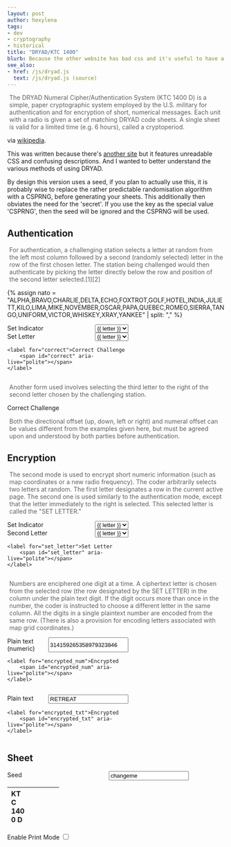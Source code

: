 ```yaml
---
layout: post
author: hexylena
tags:
- dev
- cryptography
- historical
title: "DRYAD/KTC 1400"
blurb: Because the other website has bad css and it's useful to have a nice one.
see_also:
- href: /js/dryad.js
  text: /js/dryad.js (source)
---
```


> The DRYAD Numeral Cipher/Authentication System (KTC 1400 D) is a simple, paper cryptographic system employed by the U.S. military for authentication and for encryption of short, numerical messages. Each unit with a radio is given a set of matching DRYAD code sheets. A single sheet is valid for a limited time (e.g. 6 hours), called a cryptoperiod.

via [wikipedia](https://en.wikipedia.org/wiki/DRYAD).

This was written because there's [another site](https://goto.pachanka.org/crypto/dryad-pad/) but it features unreadable CSS and confusing descriptions. And I wanted to better understand the various methods of using DRYAD.

By design this version uses a seed, if you plan to actually use this, it is probably wise to replace the rather predictable randomisation algorithm with a CSPRNG, before generating your sheets. This additionally then obviates the need for the 'secret'. If you use the key as the special value 'CSPRNG', then the seed will be ignored and the CSPRNG will be used.

## Authentication

> For authentication, a challenging station selects a letter at random from the left most column followed by a second (randomly selected) letter in the row of the first chosen letter. The station being challenged would then authenticate by picking the letter directly below the row and position of the second letter selected.[1][2]

{% assign nato = "ALPHA,BRAVO,CHARLIE,DELTA,ECHO,FOXTROT,GOLF,HOTEL,INDIA,JULIETT,KILO,LIMA,MIKE,NOVEMBER,OSCAR,PAPA,QUEBEC,ROMEO,SIERRA,TANGO,UNIFORM,VICTOR,WHISKEY,XRAY,YANKEE" | split: "," %}

<form id="auth" onsubmit="return false; ">
    <label for="first">Set Indicator
        <select name="first" id="first">
            {% for letter in nato %}<option>{{ letter }}</option>{% endfor %}
        </select>
    </label>
    <label for="second">Set Letter
        <select name="second" id="second">
            {% for letter in nato %}<option>{{ letter }}</option>{% endfor %}
        </select>
    </label>

    <label for="correct">Correct Challenge
        <span id="correct" aria-live="polite"></span>
    </label>
</form>

> Another form used involves selecting the third letter to the right of the second letter chosen by the challenging station.

<form id="auth2" onsubmit="return false; ">
    <label for="correct2">Correct Challenge
        <span id="correct2" aria-live="polite"></span>
    </label>
</form>

> Both the directional offset (up, down, left or right) and numeral offset can be values different from the examples given here, but must be agreed upon and understood by both parties before authentication.

## Encryption

> The second mode is used to encrypt short numeric information (such as map coordinates or a new radio frequency). The coder arbitrarily selects two letters at random. The first letter designates a row in the current active page. The second one is used similarly to the authentication mode, except that the letter immediately to the right is selected. This selected letter is called the "SET LETTER."

<form id="enc_prep" onsubmit="return false; ">
    <label for="enc_first">Set Indicator
        <select name="enc_first" id="enc_first">
            {% for letter in nato %}<option>{{ letter }}</option>{% endfor %}
        </select>
    </label>
    <label for="enc_second">Second Letter
        <select name="enc_second" id="enc_second">
            {% for letter in nato %}<option>{{ letter }}</option>{% endfor %}
        </select>
    </label>

    <label for="set_letter">Set Letter
        <span id="set_letter" aria-live="polite"></span>
    </label>
</form>


> Numbers are enciphered one digit at a time. A ciphertext letter is chosen from the selected row (the row designated by the SET LETTER) in the column under the plain text digit. If the digit occurs more than once in the number, the coder is instructed to choose a different letter in the same column. All the digits in a single plaintext number are encoded from the same row. (There is also a provision for encoding letters associated with map grid coordinates.) 

<form id="enc_num" onsubmit="return false; ">
    <label for="enc_num_plain">Plain text (numeric)
        <input type="text" id="plaintext_num" value="314159265358979323846" />
    </label>

    <label for="encrypted_num">Encrypted
        <span id="encrypted_num" aria-live="polite"></span>
    </label>
</form>

<form id="enc_txt" onsubmit="return false; ">
    <label for="enc_txt_plain">Plain text 
        <input type="text" id="plaintext_txt" value="RETREAT"/>
    </label>

    <label for="encrypted_txt">Encrypted
        <span id="encrypted_txt" aria-live="polite"></span>
    </label>
</form>


## Sheet

<form id="opts" onsubmit="dryadForm(); return false;" style="width: 30em">
    <label for="seed">Seed
        <input type="text" name="seed" id="seed" value="changeme" />
    </label>
</form>

<table id="dryadsheet">
    <thead>
        <tr>
            <th colspan="12">
                <span style="text-align: left; width: 30%; display: inline-block">KTC 1400 D</span>
                <span style="text-align: center; width: 30%; display: inline-block" id="f_seed"></span>
                <span style="text-align: right; width: 30%; display: inline-block" id="f_key"></span>
            </th>
        </tr>
    </thead>
    <tbody></tbody>
</table>
<label for="printmode">Enable Print Mode
<input type="checkbox" id="printmode" value="printmode" onchange="printmode()"/>
</label>


<script src="/js/lib.js"></script>
<script src="/js/dryad.js"></script>

<script>
// initialize from URL params
let loc = new URLSearchParams(window.location.search);
if (loc.has("seed")) { document.getElementById("seed").value = loc.get("seed"); }


let table = document.getElementById("dryadsheet").querySelector("tbody");
let opts = formToOpts("#opts");
setHash();
let sheet = generateSheet();

function setHash(){
	if (opts.seed === "CSPRNG") { seed = "CSPRNG"; }
	else if (opts.seed === "") { seed = null; }
    else {
        randomSetSeed(hashCode(opts.seed.toUpperCase()));
    }
}

function dryadForm() {
    // fetch updated opts
    opts = formToOpts("#opts");
    setHash();
    // rebuild sheet
	sheet = generateSheet();
    buildTable(table, sheet)
    authenticate1();
    authenticate2();
    document.getElementById("f_seed").innerText = random().toString(36).slice(2);
    document.getElementById("f_key").innerText = opts.seed.toUpperCase();
}

function authenticate1() {
    let opts = formToOpts("#auth");
    let first = opts.first;
    let second = opts.second;
    let correct = document.getElementById("correct");
    let cc = authenticate(sheet, first, second, 1, 0);
    correct.innerText = `${cc} ${toNato(cc)}`;
}

function authenticate2() {
    let opts = formToOpts("#auth");
    let first = opts.first;
    let second = opts.second;
    let correct = document.getElementById("correct2");
    let cc = authenticate(sheet, first, second, 0, 3);
    correct.innerText = `${cc} ${toNato(cc)}`;
}

function encrypt() {
    let opts = formToOpts("#enc_prep");
    let first = opts.enc_first;
    let second = opts.enc_second;

    // make this more stable and restart the seed.
    setHash()
    let [sl, enc_num] = encrypt_num(sheet, first, second);
    document.getElementById("set_letter").innerText = sl;
    document.getElementById("encrypted_num").innerHTML = enc_num;

    [sl, enc_txt] = encrypt_text(sheet, first, second);
    document.getElementById("encrypted_txt").innerHTML = enc_txt;
}


function printmode() {
    if (document.getElementById("printmode").checked) {
        document.getElementsByTagName("body")[0].classList.add("printmode");
    } else {
        document.getElementsByTagName("body")[0].classList.remove("printmode");
    }
}

// one-off
document.getElementById("first").addEventListener("change", () => {authenticate1(); authenticate2();});
document.getElementById("second").addEventListener("change", () => {authenticate1(); authenticate2();});
document.getElementById("plaintext_num").addEventListener("keyup", () => {encrypt();});
document.getElementById("first").value = nato.slice(0, 25).random();
document.getElementById("second").value = nato.random();
document.getElementById("enc_first").value = nato.slice(0, 25).random();
document.getElementById("enc_second").value = nato.random();

document.getElementById("enc_first").addEventListener("change", encrypt);
document.getElementById("enc_second").addEventListener("change", encrypt);
document.getElementById("seed").addEventListener("keyup", dryadForm);
dryadForm();


encrypt();


</script>

<style>
.header, .header2 {
font-weight: bold;
}
.header { border-top: 1px solid var(--link-color);}

#dryadsheet {
    margin: 1em 0;
    border:1px solid var(--link-color);
}
form {
    display: flex;
    flex-direction: column;
    width: 20em;
    label {
        display: flex;
        flex-direction: row;
        justify-content: space-between;
    }
}
blockquote {
    padding: 0 0.3rem;
    border-inline-start: 0.5rem solid var(--link-color);
    margin: 1em 0;
}

@media print {
    body.printmode{
        hr, p, nav, footer, form, blockquote { display: none; }
        main {
            section {
                *:not(article) { display: none; }
                table:not(.Nm),tr,th,td,thead,tbody,tfoot { display: revert; }
            }
        }
    }
}
</style>
